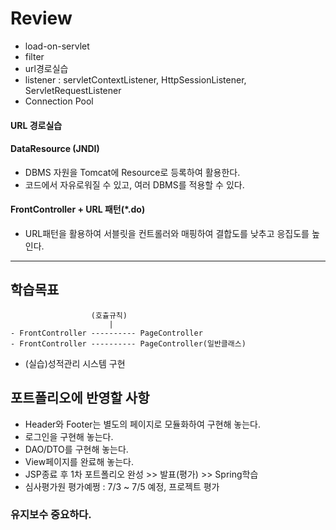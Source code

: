 # Review
- load-on-servlet
- filter
- url경로실습
- listener : servletContextListener, HttpSessionListener, ServletRequestListener
- Connection Pool

#### URL 경로실습

#### DataResource (JNDI)
- DBMS 자원을 Tomcat에 Resource로 등록하여 활용한다.
- 코드에서 자유로워질 수 있고, 여러 DBMS를 적용할 수 있다.

#### FrontController + URL 패턴(*.do)
- URL패턴을 활용하여 서블릿을 컨트롤러와 매핑하여 결합도를 낮추고 응집도를 높인다.


-----------------------------------------------------

## 학습목표
```
                  (호츌규칙)
                      |
- FrontController ---------- PageController
- FrontController ---------- PageController(일반클래스)
```

- (실습)성적관리 시스템 구현


## 포트폴리오에 반영할 사항
- Header와 Footer는 별도의 페이지로 모듈화하여 구현해 놓는다.
- 로그인을 구현해 놓는다.
- DAO/DTO를 구현해 놓는다.
- View페이지를 완료해 놓는다.
- JSP종료 후 1차 포트폴리오 완성 >> 발표(평가) >> Spring학습
- 심사평가원 평가예쩡 : 7/3 ~ 7/5 예정, 프로젝트 평가


### 유지보수 중요하다.
